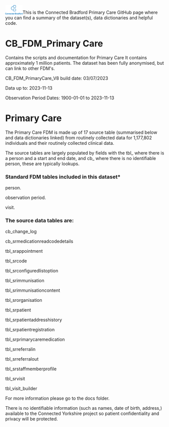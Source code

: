 <a href="https://www.bradfordresearch.nhs.uk/our-research-teams/connected-bradford/">
  <img align="left" alt="ConnectedBradford" width="55px" src="https://github.com/ShoreRob1/Images/blob/main/CB%20logo%201.png?raw=true" />
</a>

This is the Connected Bradford Primary Care GitHub page where you can find a summary of the dataset(s), data dictionaries and helpful code.

# CB_FDM_Primary Care

Contains the scripts and documentation for Primary Care
It contains approximately 1 million patients. The dataset has been fully anonymised, but can link to other FDM's.

CB_FDM_PrimaryCare_V8	build date: 03/07/2023	

Data up to: 2023-11-13

Observation Period Dates: 1900-01-01	to 2023-11-13


# Primary Care
The Primary Care FDM is made up of 17 source table (summarised below and data dictionaries linked) from routinely collected data for 1,177,802  individuals and their routinely collected clinical data. 



The source tables are largely populated by fields with the tbl_ where there is a person and a start and end date, and cb_ where there is no identifiable person, these are typically lookups.

### Standard FDM tables included in this dataset*
person.

observation period.

visit.

### The source data tables are: 

cb_change_log

cb_srmedicationreadcodedetails

tbl_srappointment

tbl_srcode

tbl_srconfiguredlistoption

tbl_srimmunisation

tbl_srimmunisationcontent

tbl_srorganisation

tbl_srpatient

tbl_srpatientaddresshistory

tbl_srpatientregistration

tbl_srprimarycaremedication

tbl_srreferralin

tbl_srreferralout

tbl_srstaffmemberprofile

tbl_srvisit

tbl_visit_builder

For more information please go to the docs folder. 

There is no identifiable information (such as names, date of birth, address,) available to the Connected Yorkshire project so patient confidentiality and privacy will be protected.


